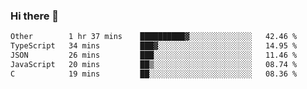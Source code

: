 ### Hi there 👋

<!--
**WShiBin/WShiBin** is a ✨ _special_ ✨ repository because its `README.md` (this file) appears on your GitHub profile.

Here are some ideas to get you started:

- 🔭 I’m currently working on ...
- 🌱 I’m currently learning ...
- 👯 I’m looking to collaborate on ...
- 🤔 I’m looking for help with ...
- 💬 Ask me about ...
- 📫 How to reach me: ...
- 😄 Pronouns: ...
- ⚡ Fun fact: ...
-->

<!--START_SECTION:waka-->

```txt
Other        1 hr 37 mins    ██████████▓░░░░░░░░░░░░░░   42.46 %
TypeScript   34 mins         ███▓░░░░░░░░░░░░░░░░░░░░░   14.95 %
JSON         26 mins         ███░░░░░░░░░░░░░░░░░░░░░░   11.46 %
JavaScript   20 mins         ██▒░░░░░░░░░░░░░░░░░░░░░░   08.74 %
C            19 mins         ██░░░░░░░░░░░░░░░░░░░░░░░   08.36 %
```

<!--END_SECTION:waka-->
